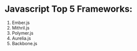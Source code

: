 # Javascript Top 5 Frameworks:

1. Ember.js
2. Mithril.js
3. Polymer.js
4. Aurelia.js
5. Backbone.js
